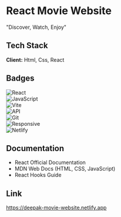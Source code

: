 
# React Movie Website

"Discover, Watch, Enjoy"




## Tech Stack

**Client:**  Html, Css, React



## Badges

![React](https://img.shields.io/badge/React-19-blue)  
![JavaScript](https://img.shields.io/badge/JavaScript-ES6-yellow)  
![Vite](https://img.shields.io/badge/Vite-4-purple)  
![API](https://img.shields.io/badge/REST%20API-JSON-orange)  
![Git](https://img.shields.io/badge/Git-Version--Control-red)  
![Responsive](https://img.shields.io/badge/Responsive-Design-green)  
![Netlify](https://img.shields.io/badge/Deployed%20on-Netlify-brightgreen)





## Documentation

- React Official Documentation
- MDN Web Docs (HTML, CSS, JavaScript)
- React Hooks Guide




## Link 

https://deepak-movie-website.netlify.app
